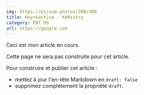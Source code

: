 ```yaml
---
img: https://picsum.photos/200/300
title: Keyreactive - KAMistry
category: PBT DS
url: https://google.com
---
```


Ceci est mon article en cours.

Cette page ne sera pas construite pour cet article.

Pour construire et publier cet article :

- mettez à jour l'en-tête Markdown en `draft: false`
- supprimez complètement la propriété `draft`.
